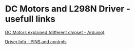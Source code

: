 # DC Motors and L298N Driver - usefull links

[DC Motors explained (different chipset - Arduino)](https://howtomechatronics.com/tutorials/arduino/arduino-dc-motor-control-tutorial-l298n-pwm-h-bridge/)

[Driver Info - PINS and controls](https://www.electroduino.com/introduction-to-l298n-motor-driver-how-its-work/)
